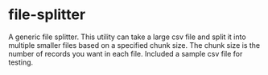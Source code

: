 # file-splitter
A generic file splitter. This utility can take a large csv file and split it into multiple smaller files based on a specified chunk size. The chunk size is the number of records you want in each file. Included a sample csv file for testing.
